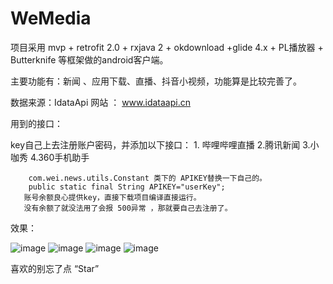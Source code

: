# WeMedia
项目采用
  mvp + retrofit 2.0 + rxjava 2 + okdownload +glide 4.x + PL播放器 + Butterknife 等框架做的android客户端。




主要功能有：新闻 、应用下载、直播、抖音小视频，功能算是比较完善了。





数据来源：IdataApi  网站 ： www.idataapi.cn

用到的接口：

key自己上去注册账户密码，并添加以下接口：
                      1. 哔哩哔哩直播
                      2.腾讯新闻
                      3.小咖秀
                      4.360手机助手
                      
                      
                      
        com.wei.news.utils.Constant 类下的 APIKEY替换一下自己的。
        public static final String APIKEY="userKey";
       账号余额良心提供key，直接下载项目编译直接运行。
       没有余额了就没法用了会报 500异常 ，那就要自己去注册了。
       
 
 效果：
 
 ![image](https://github.com/laiweifeng/WeMedia/blob/master/screenPicture/20181214_114043.gif)
 ![image](https://github.com/laiweifeng/WeMedia/blob/master/screenPicture/20181214_114146.gif)
 ![image](https://github.com/laiweifeng/WeMedia/blob/master/screenPicture/20181214_114313.gif)
 ![image](https://github.com/laiweifeng/WeMedia/blob/master/screenPicture/20181214_114330.gif)
 
 
  喜欢的别忘了点 “Star”
       
       


